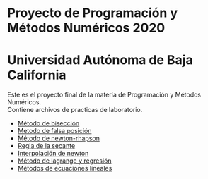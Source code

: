# Proyecto de Programación y Métodos Numéricos 2020
# Universidad Autónoma de Baja California 

Este es el proyecto final de la materia de Programación y Métodos Numéricos.  
Contiene archivos de practicas de laboratorio.

* [Método de bisección](https://github.com/VivianaVM01/Proyecto_PyMN_2020/blob/main/m%C3%A9todo%20de%20bisecci%C3%B3n.c)
* [Metodo de falsa posición](https://github.com/VivianaVM01/Proyecto_PyMN_2020/blob/main/Falsa%20posici%C3%B3n.c)
* [Método de newton-rhapson](https://vivianavm01.github.io/Proyecto_PyMN_2020/)
* [Regla de la secante](https://vivianavm01.github.io/Proyecto_PyMN_2020/)
* [Interpolación de newton](https://vivianavm01.github.io/Proyecto_PyMN_2020/)
* [Método de lagrange y regresión](https://vivianavm01.github.io/Proyecto_PyMN_2020/)
* [Métodos de ecuaciones lineales](https://vivianavm01.github.io/Proyecto_PyMN_2020/)
